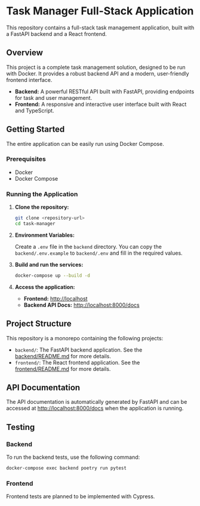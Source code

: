 # Task Manager Full-Stack Application

This repository contains a full-stack task management application, built with a FastAPI backend and a React frontend.

## Overview

This project is a complete task management solution, designed to be run with Docker. It provides a robust backend API and a modern, user-friendly frontend interface.

*   **Backend:** A powerful RESTful API built with FastAPI, providing endpoints for task and user management.
*   **Frontend:** A responsive and interactive user interface built with React and TypeScript.

## Getting Started

The entire application can be easily run using Docker Compose.

### Prerequisites

*   Docker
*   Docker Compose

### Running the Application

1.  **Clone the repository:**

    ```bash
    git clone <repository-url>
    cd task-manager
    ```

2.  **Environment Variables:**

    Create a `.env` file in the `backend` directory. You can copy the `backend/.env.example` to `backend/.env` and fill in the required values.

3.  **Build and run the services:**

    ```bash
    docker-compose up --build -d
    ```

4.  **Access the application:**

    *   **Frontend:** [http://localhost](http://localhost)
    *   **Backend API Docs:** [http://localhost:8000/docs](http://localhost:8000/docs)

## Project Structure

This repository is a monorepo containing the following projects:

*   `backend/`: The FastAPI backend application. See the [backend/README.md](./backend/README.md) for more details.
*   `frontend/`: The React frontend application. See the [frontend/README.md](./frontend/README.md) for more details.

## API Documentation

The API documentation is automatically generated by FastAPI and can be accessed at [http://localhost:8000/docs](http://localhost:8000/docs) when the application is running.

## Testing

### Backend

To run the backend tests, use the following command:

```bash
docker-compose exec backend poetry run pytest
```

### Frontend

Frontend tests are planned to be implemented with Cypress.